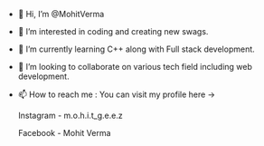 - 👋 Hi, I’m @MohitVerma 
- 👀 I’m interested in coding and creating new swags.
- 🌱 I’m currently learning C++ along with Full stack development.
- 💞️ I’m looking to collaborate on various tech field including web development. 
- 📫 How to reach me : You can visit my profile here ->

     Instagram - m.o.h.i.t_g.e.e.z 
      
    Facebook - Mohit Verma

<!---
Mohit123421/Mohit123421 is a ✨ special ✨ repository because its `README.md` (this file) appears on your GitHub profile.
You can click the Preview link to take a look at your changes.
--->
